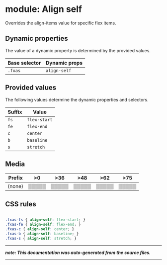 # module: Align self

Overrides the align-items value for specific flex items.








## Dynamic properties
The value of a dynamic property is determined by the provided values.

| Base selector | Dynamic props |
| ------------- | ------------- |
| `.fxas` |`align-self`|





## Provided values
The following values determine the dynamic properties and selectors.

Suffix  | Value
--------- | ---------
`fs` | `flex-start`
`fe` | `flex-end`
`c` | `center`
`b` | `baseline`
`s` | `stretch`




## Media





| Prefix  |  >0 |  >36 |  >48 |  >62 |  >75 | 
| :------:  |  :---------: |  :---------: |  :---------: |  :---------: |  :---------: | 
|  (none)  |▒▒▒▒▒|▒▒▒▒▒|▒▒▒▒▒|▒▒▒▒▒|▒▒▒▒▒|






## CSS rules
```css

.fxas-fs { align-self: flex-start; }
.fxas-fe { align-self: flex-end; }
.fxas-c { align-self: center; }
.fxas-b { align-self: baseline; }
.fxas-s { align-self: stretch; }

```

- - - - -
_**note: This documentation was auto-generated from the source files.**_
- - - - -